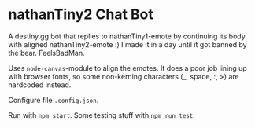 # nathanTiny2 Chat Bot

A destiny.gg bot that replies to nathanTiny1-emote by continuing its body with aligned nathanTiny2-emote :)
I made it in a day until it got banned by the bear. FeelsBadMan.

Uses `node-canvas`-module to align the emotes. It does a poor job lining up with browser fonts, so some non-kerning characters (_, space, :, >) are hardcoded instead.

Configure file `.config.json`.

Run with `npm start`. Some testing stuff with `npm run test`.
